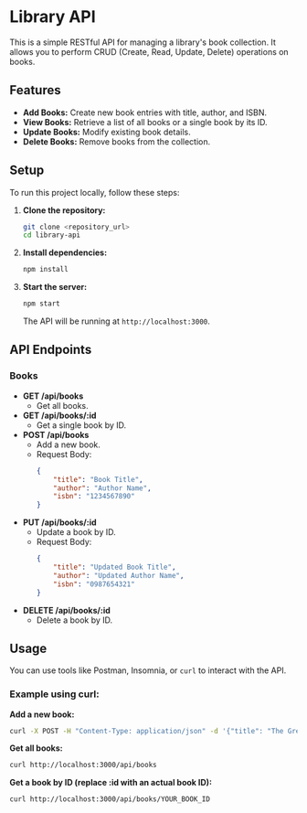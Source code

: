 # Library API

This is a simple RESTful API for managing a library's book collection. It allows you to perform CRUD (Create, Read, Update, Delete) operations on books.

## Features

*   **Add Books:** Create new book entries with title, author, and ISBN.
*   **View Books:** Retrieve a list of all books or a single book by its ID.
*   **Update Books:** Modify existing book details.
*   **Delete Books:** Remove books from the collection.

## Setup

To run this project locally, follow these steps:

1.  **Clone the repository:**
    ```bash
    git clone <repository_url>
    cd library-api
    ```

2.  **Install dependencies:**
    ```bash
    npm install
    ```

3.  **Start the server:**
    ```bash
    npm start
    ```

    The API will be running at `http://localhost:3000`.

## API Endpoints

### Books

*   **GET /api/books**
    *   Get all books.
*   **GET /api/books/:id**
    *   Get a single book by ID.
*   **POST /api/books**
    *   Add a new book.
    *   Request Body:
        ```json
        {
            "title": "Book Title",
            "author": "Author Name",
            "isbn": "1234567890"
        }
        ```
*   **PUT /api/books/:id**
    *   Update a book by ID.
    *   Request Body:
        ```json
        {
            "title": "Updated Book Title",
            "author": "Updated Author Name",
            "isbn": "0987654321"
        }
        ```
*   **DELETE /api/books/:id**
    *   Delete a book by ID.

## Usage

You can use tools like Postman, Insomnia, or `curl` to interact with the API.

### Example using curl:

**Add a new book:**

```bash
curl -X POST -H "Content-Type: application/json" -d '{"title": "The Great Gatsby", "author": "F. Scott Fitzgerald", "isbn": "978-0743273565"}' http://localhost:3000/api/books
```

**Get all books:**

```bash
curl http://localhost:3000/api/books
```

**Get a book by ID (replace :id with an actual book ID):**

```bash
curl http://localhost:3000/api/books/YOUR_BOOK_ID
``` 
